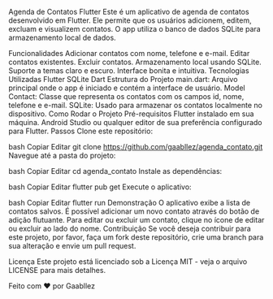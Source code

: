 Agenda de Contatos Flutter
Este é um aplicativo de agenda de contatos desenvolvido em Flutter. Ele permite que os usuários adicionem, editem, excluam e visualizem contatos. O app utiliza o banco de dados SQLite para armazenamento local de dados.

Funcionalidades
Adicionar contatos com nome, telefone e e-mail.
Editar contatos existentes.
Excluir contatos.
Armazenamento local usando SQLite.
Suporte a temas claro e escuro.
Interface bonita e intuitiva.
Tecnologias Utilizadas
Flutter
SQLite
Dart
Estrutura do Projeto
main.dart: Arquivo principal onde o app é iniciado e contém a interface de usuário.
Model Contact: Classe que representa os contatos com os campos id, nome, telefone e e-mail.
SQLite: Usado para armazenar os contatos localmente no dispositivo.
Como Rodar o Projeto
Pré-requisitos
Flutter instalado em sua máquina.
Android Studio ou qualquer editor de sua preferência configurado para Flutter.
Passos
Clone este repositório:

bash
Copiar
Editar
git clone https://github.com/gaabllez/agenda_contato.git
Navegue até a pasta do projeto:

bash
Copiar
Editar
cd agenda_contato
Instale as dependências:

bash
Copiar
Editar
flutter pub get
Execute o aplicativo:

bash
Copiar
Editar
flutter run
Demonstração
O aplicativo exibe a lista de contatos salvos.
É possível adicionar um novo contato através do botão de adição flutuante.
Para editar ou excluir um contato, clique no ícone de editar ou excluir ao lado do nome.
Contribuição
Se você deseja contribuir para este projeto, por favor, faça um fork deste repositório, crie uma branch para sua alteração e envie um pull request.

Licença
Este projeto está licenciado sob a Licença MIT - veja o arquivo LICENSE para mais detalhes.

Feito com ❤️ por Gaabllez